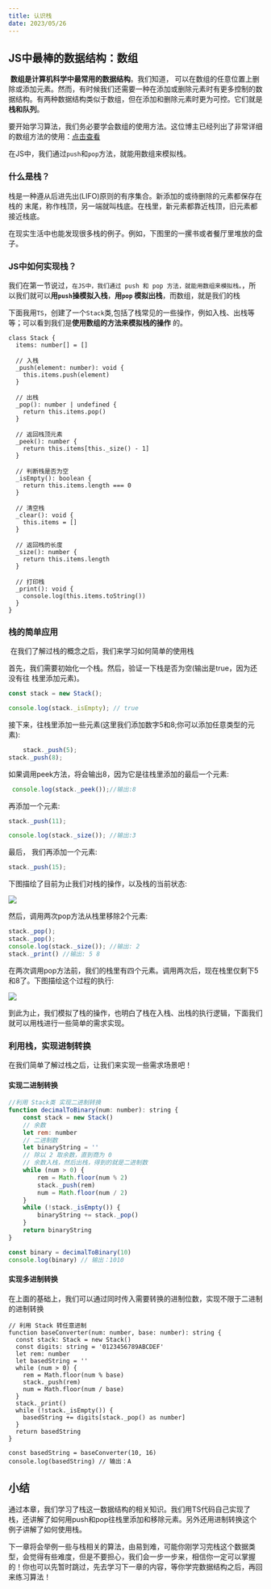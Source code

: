 ```yaml
---
title: 认识栈
date: 2023/05/26
---
```


## JS中最棒的数据结构：数组

​    **数组是计算机科学中最常用的数据结构**。我们知道，
可以在数组的任意位置上删除或添加元素。然而，有时候我们还需要一种在添加或删除元素时有更多控制的数据结构。有两种数据结构类似于数组，但在添加和删除元素时更为可控。它们就是
**栈和队列**。

​
要开始学习算法，我们务必要学会数组的使用方法。这位博主已经列出了非常详细的数组方法的使用：[点击查看](https://juejin.cn/post/7087134135193436197)

​ 在JS中，我们通过`push`和`pop`方法，就能用数组来模拟栈。

### 什么是栈？

​ 栈是一种遵从后进先出(LIFO)原则的有序集合。新添加的或待删除的元素都保存在栈的 末尾，称作栈顶，另一端就叫栈底。在栈里，新元素都靠近栈顶，旧元素都接近栈底。

​ 在现实生活中也能发现很多栈的例子。例如，下图里的一摞书或者餐厅里堆放的盘子。

### JS中如何实现栈？

​ 我们在第一节说过，`在JS中，我们通过 push 和 pop 方法，就能用数组来模拟栈。`，所以我们就可以**用`push`操模拟入栈**，**用`pop`
模拟出栈**，而数组，就是我们的栈

下面我用`TS`，创建了一个`Stack`类,包括了栈常见的一些操作，例如入栈、出栈等等；可以看到我们是**使用数组的方法来模拟栈的操作**
的。

```tsx
class Stack {
  items: number[] = []

  // 入栈
  _push(element: number): void {
    this.items.push(element)
  }

  // 出栈
  _pop(): number | undefined {
    return this.items.pop()
  }

  // 返回栈顶元素
  _peek(): number {
    return this.items[this._size() - 1]
  }

  // 判断栈是否为空
  _isEmpty(): boolean {
    return this.items.length === 0
  }

  // 清空栈
  _clear(): void {
    this.items = []
  }

  // 返回栈的长度
  _size(): number {
    return this.items.length
  }

  // 打印栈
  _print(): void {
    console.log(this.items.toString())
  }
}
```

### 栈的简单应用

​ 在我们了解过栈的概念之后，我们来学习如何简单的使用栈

​ 首先，我们需要初始化一个栈。然后，验证一下栈是否为空(输出是true，因为还没有往 栈里添加元素)。

```js
const stack = new Stack();

console.log(stack._isEmpty); // true
```

​ 接下来，往栈里添加一些元素(这里我们添加数字5和8;你可以添加任意类型的元素):

```js
    stack._push(5);
stack._push(8);
```

如果调用peek方法，将会输出8，因为它是往栈里添加的最后一个元素:

```js
 console.log(stack._peek());//输出:8
```

再添加一个元素:

```js
stack._push(11);

console.log(stack._size()); //输出:3
```

最后， 我们再添加一个元素:

```js
stack._push(15);
```

下图描绘了目前为止我们对栈的操作，以及栈的当前状态:

![](https://my-note-images-mac.oss-cn-shanghai.aliyuncs.com/code-image/FGvSOh.png)

然后，调用两次pop方法从栈里移除2个元素:

```js
stack._pop();
stack._pop();
console.log(stack._size()); //输出: 2 
stack._print() //输出: 5 8
```

在两次调用pop方法前，我们的栈里有四个元素。调用两次后，现在栈里仅剩下5和8了。下图描绘这个过程的执行:

![](https://my-note-images-mac.oss-cn-shanghai.aliyuncs.com/code-image/ME6JZy.png)

到此为止，我们模拟了栈的操作，也明白了栈在入栈、出栈的执行逻辑，下面我们就可以用栈进行一些简单的需求实现。

### 利用栈，实现进制转换

在我们简单了解过栈之后，让我们来实现一些需求场景吧！

#### 实现二进制转换

```js
//利用 Stack类 实现二进制转换
function decimalToBinary(num: number): string {
    const stack = new Stack()
    // 余数
    let rem: number
    // 二进制数
    let binaryString = ''
    // 除以 2 取余数，直到商为 0
    // 余数入栈，然后出栈，得到的就是二进制数
    while (num > 0) {
        rem = Math.floor(num % 2)
        stack._push(rem)
        num = Math.floor(num / 2)
    }
    while (!stack._isEmpty()) {
        binaryString += stack._pop()
    }
    return binaryString
}

const binary = decimalToBinary(10)
console.log(binary) // 输出：1010
```

#### 实现多进制转换

在上面的基础上，我们可以通过同时传入需要转换的进制位数，实现不限于二进制的进制转换

```tsx
// 利用 Stack 转任意进制
function baseConverter(num: number, base: number): string {
  const stack: Stack = new Stack()
  const digits: string = '0123456789ABCDEF'
  let rem: number
  let basedString = ''
  while (num > 0) {
    rem = Math.floor(num % base)
    stack._push(rem)
    num = Math.floor(num / base)
  }
  stack._print()
  while (!stack._isEmpty()) {
    basedString += digits[stack._pop() as number]
  }
  return basedString
}

const basedString = baseConverter(10, 16)
console.log(basedString) // 输出：A
```

## 小结

通过本章，我们学习了栈这一数据结构的相关知识。我们用TS代码自己实现了栈，还讲解了如何用push和pop往栈里添加和移除元素。另外还用进制转换这个例子讲解了如何使用栈。

下一章将会举例一些与栈相关的算法，由易到难，可能你刚学习完栈这个数据类型，会觉得有些难度，但是不要担心，我们会一步一步来，相信你一定可以掌握的！你也可以先暂时跳过，先去学习下一章的内容，等你学完数据结构之后，再回来练习算法！